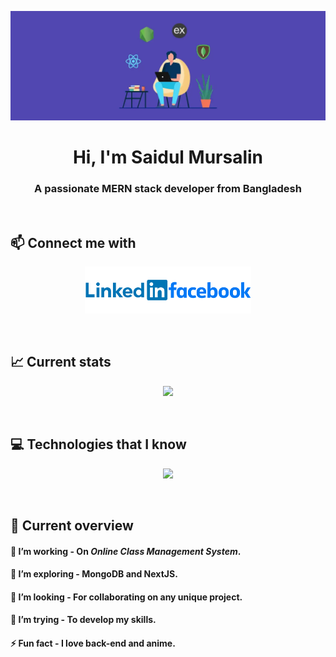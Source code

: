 [![MasterHead](https://raw.githubusercontent.com/rocktohq/rocktohq/main/assets/images/banner.png)](https://monirhq.com)
<h1 align="center">Hi, I'm Saidul Mursalin</h1>
<h3 align="center">A passionate MERN stack developer from Bangladesh</h3>
<br/>

## 📫 Connect me with
[<p align="center"><img height="75" src="https://raw.githubusercontent.com/rocktohq/rocktohq/main/assets/images/linkedin.png">](https://www.linkedin.com/in/itzmonir)[<img height="75" src="https://raw.githubusercontent.com/rocktohq/rocktohq/main/assets/images/facebook.png">](https://facebook.com/itzmonir)</p>
<br/>

## 📈 Current stats
<p align="center">
<img src="https://github-readme-streak-stats.herokuapp.com?user=rocktohq&theme=tokyonight">
</p>
<br/>

## 💻 Technologies that I know
<p align="center">
  <a href="https://skillicons.dev">
    <img src="https://skillicons.dev/icons?i=html,css,js,react,nodejs,express,firebase,mongodb,tailwind,bootstrap" />
  </a>
</p>
<br/>

## 👀 Current overview
#### 🔭 I’m working - On *Online Class Management System*. 
#### 🌱 I’m exploring - MongoDB and NextJS. 
#### 👯 I’m looking - For collaborating on any unique project. 
#### 🤔 I’m trying - To develop my skills. 
#### ⚡ Fun fact - I love back-end and anime.

<br />

#
<p align="center"><img src="http://github-profile-summary-cards.vercel.app/api/cards/repos-per-language?username=rocktohq&theme=tokyonight" alt=""></p>
